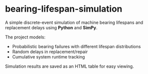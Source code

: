 # bearing-lifespan-simulation

A simple discrete-event simulation of machine bearing lifespans and replacement delays using **Python** and **SimPy**.  

The project models:
- Probabilistic bearing failures with different lifespan distributions  
- Random delays in replacement/repair  
- Cumulative system runtime tracking  

Simulation results are saved as an HTML table for easy viewing.  
